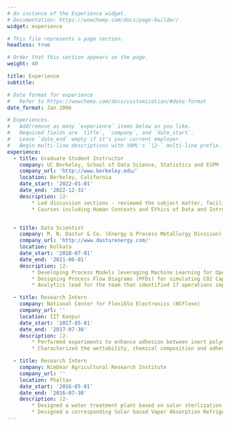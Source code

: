 ```yaml
---
# An instance of the Experience widget.
# Documentation: https://wowchemy.com/docs/page-builder/
widget: experience

# This file represents a page section.
headless: true

# Order that this section appears on the page.
weight: 40

title: Experience
subtitle:

# Date format for experience
#   Refer to https://wowchemy.com/docs/customization/#date-format
date_format: Jan 2006

# Experiences.
#   Add/remove as many `experience` items below as you like.
#   Required fields are `title`, `company`, and `date_start`.
#   Leave `date_end` empty if it's your current employer.
#   Begin multi-line descriptions with YAML's `|2-` multi-line prefix.
experience:
  - title: Graduate Student Instructor
    company: UC Berkeley, School of Data Science, Statistics and ESPM
    company_url: 'http://www.berkeley.edu/'
    location: Berkeley, California
    date_start: '2022-01-01'
    date_end: '2022-12-31'
    description: |2-
        * Led discussion sections - reviewed the subject matter, facilitated an enhanced understanding of course content, provided individual help & assisted with grading for 175 students over 4 courses 
        * Courses including Human Contexts and Ethics of Data and Introduction to Statistics.


  - title: Data Scientist
    company: M. N. Dastur & Co. (Energy & Process Metallurgy Division)
    company_url: 'http://www.dasturenergy.com/'
    location: Kolkata
    date_start: '2018-07-01'
    date_end: '2021-06-01'
    description: |2-
        * Developing Process Models leveraging Machine Learning for Operations Improvement at Integrated Steel Plants
        * Designing Process Flow Diagrams (PFDs) for simulating CO2 Capture systems aimed at Industrial Waste Gas Utilization
        * Analytics lead for the team that identified 17 operations improvement initiatives with a potential of saving $65 Mn annually for the Integrated Steel Plant.

  - title: Research Intern
    company: National Center for Flexible Electronics (NCFlexe)
    company_url: ''
    location: IIT Kanpur
    date_start: '2017-05-01'
    date_end: '2017-07-30'
    description: |2-
        * Performed experiments to enhance adhesion between inert polymer surfaces and conducting inks comprising silver nanoparticles
        * Characterized the wettability, chemical composition and adhesion of the coated ink using Goniometer, FTIR and Scotch Tape

  - title: Research Intern
    company: Nimbkar Agricultural Research Institute
    company_url: ''
    location: Phaltan
    date_start: '2016-05-01'
    date_end: '2016-07-30'
    description: |2-
        * Designed a water treatment plant based on solar sterlization to support a 3000-member village
        * Designed a corresponding Solar based Vapor Absorption Refrigeration System calculating the efficiencies & load for the proposed plant
---
```

